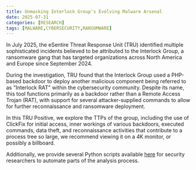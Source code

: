 ```yaml
---
title: Unmasking Interlock Group's Evolving Malware Arsenal
date: 2025-07-31
categories: [RESEARCH]
tags: [MALWARE,CYBERSECURITY,RANSOMWARE]
---
```


In July 2025, the eSentire Threat Response Unit (TRU) identified multiple sophisticated incidents believed to be attributed to the Interlock Group, a ransomware gang that has targeted organizations across North America and Europe since September 2024.

During the investigation, TRU found that the Interlock Group used a PHP-based backdoor to deploy another malicious component being referred to as "Interlock RAT" within the cybersecurity community. Despite its name, this tool functions primarily as a backdoor rather than a Remote Access Trojan (RAT), with support for several attacker-supplied commands to allow for further reconnaissance and ransomware deployment.

In this TRU Positive, we explore the TTPs of the group, including the use of ClickFix for initial access, inner workings of various backdoors, executed commands, data theft, and reconnaissance activities that contribute to a process tree so large, we recommend viewing it on a 4K monitor, or possibly a billboard.

Additionally, we provide several Python scripts available [here](https://www.esentire.com/blog/unmasking-interlock-groups-evolving-malware-arsenal) for security researchers to automate parts of the analysis process.